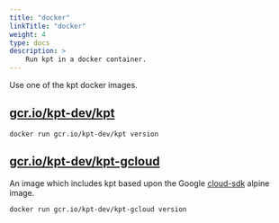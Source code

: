 ```yaml
---
title: "docker"
linkTitle: "docker"
weight: 4
type: docs
description: >
    Run kpt in a docker container.
---
```


Use one of the kpt docker images.

## [gcr.io/kpt-dev/kpt]

```shell
docker run gcr.io/kpt-dev/kpt version
```

## [gcr.io/kpt-dev/kpt-gcloud]

An image which includes kpt based upon the Google [cloud-sdk] alpine image.

```shell
docker run gcr.io/kpt-dev/kpt-gcloud version
```

[gcr.io/kpt-dev/kpt]: https://console.cloud.google.com/gcr/images/kpt-dev/GLOBAL/kpt?gcrImageListsize=30

[gcr.io/kpt-dev/kpt-gcloud]: https://console.cloud.google.com/gcr/images/kpt-dev/GLOBAL/kpt-gcloud?gcrImageListsize=30

[cloud-sdk]: https://github.com/GoogleCloudPlatform/cloud-sdk-docker